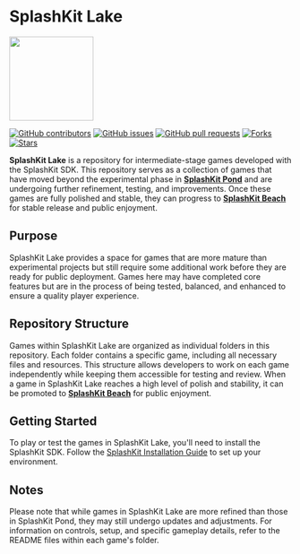 # SplashKit Lake

<p align="left">
    <img width="150px" src="https://github.com/thoth-tech/.github/blob/main/images/splashkit.png"/>
</p>

[![GitHub contributors](https://img.shields.io/github/contributors/thoth-tech/splashkit-lake?label=Contributors&color=F5A623)](https://github.com/thoth-tech/splashkit-lake/graphs/contributors)
[![GitHub issues](https://img.shields.io/github/issues/thoth-tech/splashkit-lake?label=Issues&color=F5A623)](https://github.com/thoth-tech/splashkit-lake/issues)
[![GitHub pull requests](https://img.shields.io/github/issues-pr/thoth-tech/splashkit-lake?label=Pull%20Requests&color=F5A623)](https://github.com/thoth-tech/splashkit-lake/pulls)
[![Forks](https://img.shields.io/github/forks/thoth-tech/splashkit-lake?label=Forks&color=F5A623)](https://github.com/thoth-tech/splashkit-lake/network/members)
[![Stars](https://img.shields.io/github/stars/thoth-tech/splashkit-lake?label=Stars&color=F5A623)](https://github.com/thoth-tech/splashkit-lake/stargazers)

**SplashKit Lake** is a repository for intermediate-stage games developed with the SplashKit SDK. This repository serves as a collection of games that have moved beyond the experimental phase in **[SplashKit Pond](https://github.com/thoth-tech/splashkit-pond)** and are undergoing further refinement, testing, and improvements. Once these games are fully polished and stable, they can progress to **[SplashKit Beach](https://github.com/thoth-tech/splashkit-beach)** for stable release and public enjoyment.

## Purpose

SplashKit Lake provides a space for games that are more mature than experimental projects but still require some additional work before they are ready for public deployment. Games here may have completed core features but are in the process of being tested, balanced, and enhanced to ensure a quality player experience.

## Repository Structure

Games within SplashKit Lake are organized as individual folders in this repository. Each folder contains a specific game, including all necessary files and resources. This structure allows developers to work on each game independently while keeping them accessible for testing and review. When a game in SplashKit Lake reaches a high level of polish and stability, it can be promoted to **[SplashKit Beach](https://github.com/thoth-tech/splashkit-beach)** for public enjoyment.

## Getting Started

To play or test the games in SplashKit Lake, you'll need to install the SplashKit SDK. Follow the [SplashKit Installation Guide](http://www.splashkit.io/installation/) to set up your environment.

## Notes

Please note that while games in SplashKit Lake are more refined than those in SplashKit Pond, they may still undergo updates and adjustments. For information on controls, setup, and specific gameplay details, refer to the README files within each game's folder.
